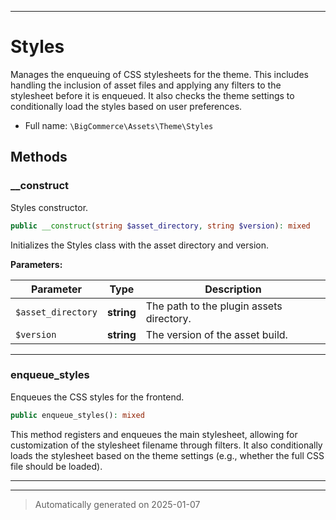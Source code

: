***

# Styles

Manages the enqueuing of CSS stylesheets for the theme. This includes handling the inclusion of
asset files and applying any filters to the stylesheet before it is enqueued. It also checks the
theme settings to conditionally load the styles based on user preferences.



* Full name: `\BigCommerce\Assets\Theme\Styles`




## Methods


### __construct

Styles constructor.

```php
public __construct(string $asset_directory, string $version): mixed
```

Initializes the Styles class with the asset directory and version.






**Parameters:**

| Parameter | Type | Description |
|-----------|------|-------------|
| `$asset_directory` | **string** | The path to the plugin assets directory. |
| `$version` | **string** | The version of the asset build. |





***

### enqueue_styles

Enqueues the CSS styles for the frontend.

```php
public enqueue_styles(): mixed
```

This method registers and enqueues the main stylesheet, allowing for customization of the
stylesheet filename through filters. It also conditionally loads the stylesheet based on
the theme settings (e.g., whether the full CSS file should be loaded).










***


***
> Automatically generated on 2025-01-07
